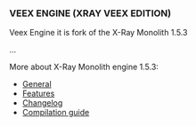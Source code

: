 ### VEEX ENGINE (XRAY VEEX EDITION)



Veex Engine it is fork of the X-Ray Monolith 1.5.3

...



More about X-Ray Monolith engine 1.5.3:

- [General](./doc/MONOLITH-GENERAL.md)
- [Features](./doc/MONOLITH-FEATURES.md)
- [Changelog](./doc/MONOLITH-CHANGELOG.md)
- [Compilation guide](./doc/MONOLITH-COMPILATION.md)



